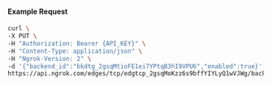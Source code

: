 <!-- Code generated for API Clients. DO NOT EDIT. -->

#### Example Request

```bash
curl \
-X PUT \
-H "Authorization: Bearer {API_KEY}" \
-H "Content-Type: application/json" \
-H "Ngrok-Version: 2" \
-d '{"backend_id":"bkdtg_2gsqMtioFE1ei7YPtqB3hI9VPU6","enabled":true}' \
https://api.ngrok.com/edges/tcp/edgtcp_2gsqMoKzz6s9bffYIYLyQ1wVJWg/backend
```
